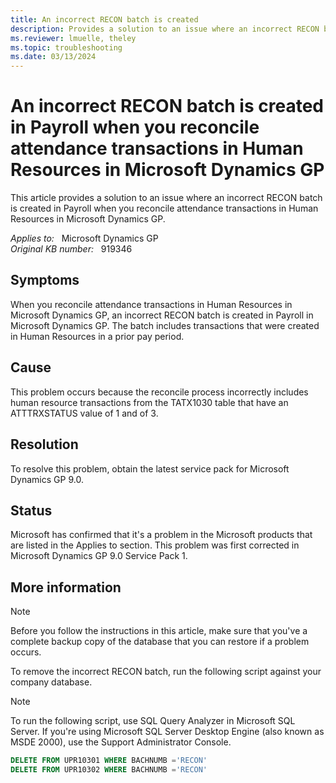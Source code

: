 ```yaml
---
title: An incorrect RECON batch is created
description: Provides a solution to an issue where an incorrect RECON batch is created in Payroll when you reconcile attendance transactions in Human Resources in Microsoft Dynamics GP.
ms.reviewer: lmuelle, theley
ms.topic: troubleshooting
ms.date: 03/13/2024
---
```

# An incorrect RECON batch is created in Payroll when you reconcile attendance transactions in Human Resources in Microsoft Dynamics GP

This article provides a solution to an issue where an incorrect RECON batch is created in Payroll when you reconcile attendance transactions in Human Resources in Microsoft Dynamics GP.

_Applies to:_ &nbsp; Microsoft Dynamics GP  
_Original KB number:_ &nbsp; 919346

## Symptoms

When you reconcile attendance transactions in Human Resources in Microsoft Dynamics GP, an incorrect RECON batch is created in Payroll in Microsoft Dynamics GP. The batch includes transactions that were created in Human Resources in a prior pay period.

## Cause

This problem occurs because the reconcile process incorrectly includes human resource transactions from the TATX1030 table that have an ATTTRXSTATUS value of 1 and of 3.

## Resolution

To resolve this problem, obtain the latest service pack for Microsoft Dynamics GP 9.0.

## Status

Microsoft has confirmed that it's a problem in the Microsoft products that are listed in the Applies to section. This problem was first corrected in Microsoft Dynamics GP 9.0 Service Pack 1.

## More information

> [!NOTE]
> Before you follow the instructions in this article, make sure that you've a complete backup copy of the database that you can restore if a problem occurs.

To remove the incorrect RECON batch, run the following script against your company database.

> [!NOTE]
> To run the following script, use SQL Query Analyzer in Microsoft SQL Server. If you're using Microsoft SQL Server Desktop Engine (also known as MSDE 2000), use the Support Administrator Console.

```sql
DELETE FROM UPR10301 WHERE BACHNUMB ='RECON'
DELETE FROM UPR10302 WHERE BACHNUMB ='RECON'
```
